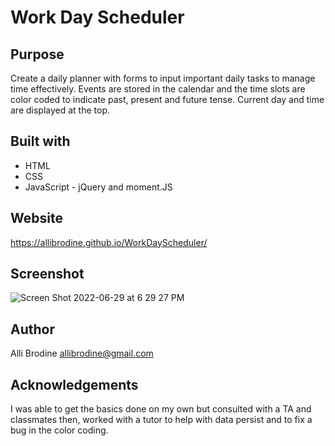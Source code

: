 # Work Day Scheduler

## Purpose

Create a daily planner with forms to input important daily tasks to manage time effectively. Events are stored in the calendar and the time slots are color coded to indicate past, present and future tense. Current day and time are displayed at the top.

## Built with

* HTML
* CSS
* JavaScript - jQuery and moment.JS

## Website

https://allibrodine.github.io/WorkDayScheduler/

## Screenshot

![Screen Shot 2022-06-29 at 6 29 27 PM](https://user-images.githubusercontent.com/105396175/176562656-3b363071-7913-4cbd-8a5f-391100a666ac.png)

## Author

Alli Brodine allibrodine@gmail.com

## Acknowledgements

I was able to get the basics done on my own but consulted with a TA and classmates then, worked with a tutor to help with data persist and to fix a bug in the color coding.
